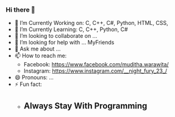 ### Hi there 👋


- 🔭 I’m Currently Working on: C, C++, C#, Python, HTML, CSS,
- 🌱 I’m Currently Learning: C, C++, Python, C#
- 👯 I’m looking to collaborate on ...
- 🤔 I’m looking for help with ... MyFriends
- 💬 Ask me about ...
- 📫 How to reach me:
  - Facebook: https://www.facebook.com/muditha.warawita/
  - Instagram: https://www.instagram.com/__night_fury_23_/
- 😄 Pronouns: ...
- ⚡ Fun fact:
  - ## Always Stay With Programming
